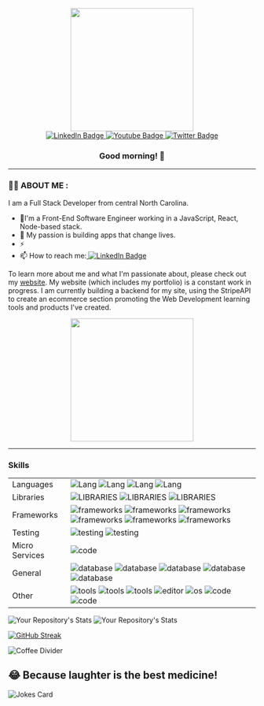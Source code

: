 
<!--
**Katrina-Dierking/katrina-dierking** is a ✨ _special_ ✨ repository because its `README.md` (this file) appears on your GitHub profile.

Here are some ideas to get you started:

- 🔭 I’m currently working on ...
- 🌱 I’m currently learning ...
- 👯 I’m looking to collaborate on ...
- 🤔 I’m looking for help with ...
- 💬 Ask me about ...
- 📫 How to reach me: ...
- 😄 Pronouns: ...
- ⚡ Fun fact: ...
-->          

<div id="header" align="center">
  <img src="https://media.giphy.com/media/NgurY1o4z080Jfoyzw/giphy.gif" width="250" height="250"/>
</div>
<div id="badges" align="center">
   <a href="https://www.linkedin.com/in/kalynn-dier/">
     <img src="https://img.shields.io/badge/LinkedIn-blue?style=for-the-badge&logo=linkedin&logoColor=white" alt="LinkedIn Badge"/>
   </a>
   <a href="your-youtube-URL">
     <img src="https://img.shields.io/badge/YouTube-red?style=for-the-badge&logo=youtube&logoColor=white" alt="Youtube Badge"/>
   </a>
   <a href="[your-twitter-URL](https://twitter.com/katrinadierking)">
     <img src="https://img.shields.io/badge/Twitter-blue?style=for-the-badge&logo=twitter&logoColor=white" alt="Twitter Badge"/>
   </a>
 
 ### Good morning! 👋
</div>

---
### :woman_technologist: ABOUT ME :
I am a Full Stack Developer from central North Carolina. 
- :telescope:I'm a Front-End Software Engineer working in a JavaScript, React, Node-based stack.
- :seedling: My passion is building apps that change lives. 
- :zap:  
- :mailbox: How to reach me:<a href="https://www.linkedin.com/in/kalynn-dier/">
     <img src="https://img.shields.io/badge/LinkedIn-blue?style=for-the-badge&logo=linkedin&logoColor=white" alt="LinkedIn Badge"/>
   </a>

To learn more about me and what I'm passionate about, please check out my [website](https://hertimetocode.com). My website (which includes my portfolio) is a constant work in progress. I am currently building a backend for my site, using the StripeAPI to create an ecommerce section promoting the Web Development learning tools and products I've created. 


   <div align="center"><img src="https://media.giphy.com/media/UxY46BGYro0WfLxgLH/giphy.gif" width="250" height="250"></div>
   
---

 
### Skills
|               |               |
| ------------- | ------------- |
| Languages     |  <img src="https://img.shields.io/badge/Lang-HTML5-ff69b4.svg?style=flat-plastic" alt="Lang"> <img src="https://img.shields.io/badge/Lang-CSS-ff69b4.svg?style=flat-plastic" alt="Lang"> <img src="https://img.shields.io/badge/Lang-JavaScript-ff69b4.svg?style=flat-plastic" alt="Lang">  <img src="https://img.shields.io/badge/Lang-TypeScript-ff69b4.svg?style=flat-plastic" alt="Lang">|
| Libraries     | <img src="https://img.shields.io/badge/Lib-React-blue.svg?style=flat-plastic" alt="LIBRARIES"> <img src="https://img.shields.io/badge/Lib-Formik-blue.svg?style=flat-plastic" alt="LIBRARIES"> <img src="https://img.shields.io/badge/Lib-SemanticUI-blue.svg?style=flat-plastic" alt="LIBRARIES">|
| Frameworks    | <img src="https://img.shields.io/badge/FW-Redux-purple.svg?style=flat-plastic" alt="frameworks"> <img src="https://img.shields.io/badge/FW-Node.js-purple.svg?style=flat-plastic" alt="frameworks"> <img src="https://img.shields.io/badge/FW-Express-purple.svg?style=flat-plastic" alt="frameworks"> <img src="https://img.shields.io/badge/FW-Knex-purple.svg?style=flat-plastic" alt="frameworks"> <img src="https://img.shields.io/badge/FW-PowerShell-purple.svg?style=flat-plastic" alt="frameworks"> <img src="https://img.shields.io/badge/FW-Bootstrap-purple.svg?style=flat-plastic" alt="frameworks"> | 
| Testing | <img src="https://img.shields.io/badge/Test-Jest-yellow.svg?style=flat-plastic" alt="testing" > <img src="https://img.shields.io/badge/Test-Cypress-yellow.svg?style=flat-plastic" alt="testing" > |
| Micro Services | <img src="https://img.shields.io/badge/MS-StripeAPI-teal.svg?style=flat-plastic" alt="code">
| General | <img src="https://img.shields.io/badge/General-System Design-red.svg?style=flat-plastic" alt="database" >  <img src="https://img.shields.io/badge/General-Scalability-red.svg?style=flat-plastic" alt="database" > <img src="https://img.shields.io/badge/General-Responsiveness-red.svg?style=flat-plastic" alt="database" >  <img src="https://img.shields.io/badge/General-Agile PM-red.svg?style=flat-plastic" alt="database" >  <img src="https://img.shields.io/badge/General-Accessibility-red.svg?style=flat-plastic" alt="database" > |
| Other |  <img src="https://img.shields.io/badge/Tools-Postman-pink.svg?style=flat-plastic" alt="tools">  <img src="https://img.shields.io/badge/Tools-Git-pink.svg?style=flat-plastic" alt="tools"> <img src="https://img.shields.io/badge/Tools-GitHub-pink.svg?style=flat-plastic" alt="tools"> <img src="https://img.shields.io/badge/Editor-VSCode-pink.svg?style=flat-plastic" alt="editor"> <img src="https://img.shields.io/badge/OS-Windows 10-pink.svg?style=flat-plastic" alt="os"> <img src="https://img.shields.io/badge/Code-LESS-pink.svg?style=flat-plastic" alt="code"> <img src="https://img.shields.io/badge/Code-SASS-pink.svg?style=flat-plastic" alt="code"> |


![Your Repository's Stats](https://github-readme-stats.vercel.app/api/top-langs/?username=katrina-dierking&theme=default)  ![Your Repository's Stats](https://github-readme-stats.vercel.app/api?username=katrina-dierking&show_icons=true)

[![GitHub Streak](https://streak-stats.demolab.com?user=katrina-dierking&theme=javascript)](https://git.io/streak-stats)
 
![Coffee Divider](https://blog.hertimetocode.com/wp-content/uploads/2021/04/coffee-pulse.png)
 
<!--  ### View my Trello board (Feel free to leave comments and offer suggestions.)
  [Invitation Link](https://trello.com/invite/b/hkdssiNx/2b8d15d4f842a97fb5b57036cc6d0e55/projects-tasks)
 ![Trello board](https://blog.hertimetocode.com/wp-content/uploads/2021/05/TrelloScreen.png) -->
 
## 😂 Because laughter is the best medicine!
![Jokes Card](https://readme-jokes.vercel.app/api)

